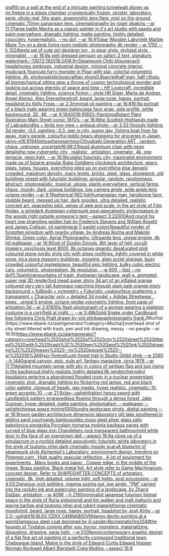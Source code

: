 [graffiti on a wall at the end of a intricate swirling tunnel](https://www.ebank.nz/aiartgenerator?category=graffiti%2520on%2520a%2520wall%2520at%2520the%2520end%2520of%2520a%2520intricate%2520swirling%2520tunnel)[walt disney as mr.freeze in a stasis chamber cryogenically frozen, sinister, laboratory, eerie, photo real, film grain, anamorphic lens flare, mist on the ground, cinematic 70mm panavision lens, cinematography by roger deakins --ar 11:17](https://www.ebank.nz/aiartgenerator?category=walt%2520disney%2520as%2520mr.freeze%2520in%2520a%2520stasis%2520chamber%2520cryogenically%2520frozen%2C%2520sinister%2C%2520laboratory%2C%2520eerie%2C%2520photo%2520real%2C%2520film%2520grain%2C%2520anamorphic%2520lens%2520flare%2C%2520mist%2520on%2520the%2520ground%2C%2520cinematic%252070mm%2520panavision%2520lens%2C%2520cinematography%2520by%2520roger%2520deakins%2520--ar%252011%3A17)[large battle Mecha as a classic painter in it's art studio with easels and paint everywhere, dramatic lighting, matte painting, highly detailed, cgsociety, hyperrealistic, --no dof, --ar 16:9](https://www.ebank.nz/aiartgenerator?category=large%2520battle%2520Mecha%2520as%2520a%2520classic%2520painter%2520in%2520it%27s%2520art%2520studio%2520with%2520easels%2520and%2520paint%2520everywhere%2C%2520dramatic%2520lighting%2C%2520matte%2520painting%2C%2520highly%2520detailed%2C%2520cgsociety%2C%2520hyperrealistic%2C%2520--no%2520dof%2C%2520--ar%252016%3A9)[Tobar Wooden Labyrinth Marble Maze Toy on a desk living room realistic photography 4k render  --w 1792 --h 1024](https://www.ebank.nz/aiartgenerator?category=Tobar%2520Wooden%2520Labyrinth%2520Marble%2520Maze%2520Toy%2520on%2520a%2520desk%2520living%2520room%2520realistic%2520photography%25204k%2520render%2520%2520--w%25201792%2520--h%25201024)[text](https://www.ebank.nz/aiartgenerator?category=text)[a set of cute girl designer toy , in pixar style, stylized style , minimalist , --ar 16:9](https://www.ebank.nz/aiartgenerator?category=a%2520set%2520of%2520cute%2520girl%2520designer%2520toy%2520%2C%2520in%2520pixar%2520style%2C%2520stylized%2520style%2520%2C%2520minimalist%2520%2C%2520--ar%252016%3A9)[a well dressed penguin on safari::2 text, signature, watermark::-1](https://www.ebank.nz/aiartgenerator?category=a%2520well%2520dressed%2520penguin%2520on%2520safari%3A%3A2%2520text%2C%2520signature%2C%2520watermark%3A%3A-1)[3072:1920](https://www.ebank.nz/aiartgenerator?category=3072%3A1920)[18:24](https://www.ebank.nz/aiartgenerator?category=18%3A24)[16:9](https://www.ebank.nz/aiartgenerator?category=16%3A9)[<Steampunk,Chibi,kitsune](https://www.ebank.nz/aiartgenerator?category=%3CSteampunk%2CChibi%2Ckitsune)[cacti headphones simbiosis, industrial design, minimal concrete interior, mudcrack floor](https://www.ebank.nz/aiartgenerator?category=cacti%2520headphones%2520simbiosis%2C%2520industrial%2520design%2C%2520minimal%2520concrete%2520interior%2C%2520mudcrack%2520floor)[cute furry monster in Pixar with star, colorful,volumetric lighting, 4k, photorealistic](https://www.ebank.nz/aiartgenerator?category=cute%2520furry%2520monster%2520in%2520Pixar%2520with%2520star%2C%2520colorful%2Cvolumetric%2520lighting%2C%25204k%2C%2520photorealistic)[lovecraftian shore](https://www.ebank.nz/aiartgenerator?category=lovecraftian%2520shore)[0.8](https://www.ebank.nz/aiartgenerator?category=0.8)[sacred](https://www.ebank.nz/aiartgenerator?category=sacred)[half man, half cthulu, all biomechanical sitting atop a throne of cosmic technological wonder and looking out across eternity of space and time :: HP Lovecraft, incredible detail, cinematic lighting, science fiction :: style HR Giger, Marta de Andres, Angel Alonso, Alex Grey](https://www.ebank.nz/aiartgenerator?category=half%2520man%2C%2520half%2520cthulu%2C%2520all%2520biomechanical%2520sitting%2520atop%2520a%2520throne%2520of%2520cosmic%2520technological%2520wonder%2520and%2520looking%2520out%2520across%2520eternity%2520of%2520space%2520and%2520time%2520%3A%3A%2520HP%2520Lovecraft%2C%2520incredible%2520detail%2C%2520cinematic%2520lighting%2C%2520science%2520fiction%2520%3A%3A%2520style%2520HR%2520Giger%2C%2520Marta%2520de%2520Andres%2C%2520Angel%2520Alonso%2C%2520Alex%2520Grey)[sphere](https://www.ebank.nz/aiartgenerator?category=sphere)[troll, beard, large nose, happy, portrait, headshot by Kelly Freas --ar 2:3](https://www.ebank.nz/aiartgenerator?category=troll%2C%2520beard%2C%2520large%2520nose%2C%2520happy%2C%2520portrait%2C%2520headshot%2520by%2520Kelly%2520Freas%2520--ar%25202%3A3)[minimal oil painting --ar 16:8](https://www.ebank.nz/aiartgenerator?category=minimal%2520oil%2520painting%2520--ar%252016%3A8)[16:9](https://www.ebank.nz/aiartgenerator?category=16%3A9)[a portrait of a black male wearing green balenciaga face wrap, side profile, white background, 3D, 4K, —ar 9:16](https://www.ebank.nz/aiartgenerator?category=a%2520portrait%2520of%2520a%2520black%2520male%2520wearing%2520green%2520balenciaga%2520face%2520wrap%2C%2520side%2520profile%2C%2520white%2520background%2C%25203D%2C%25204K%2C%2520%E2%80%94ar%25209%3A16)[400](https://www.ebank.nz/aiartgenerator?category=400)[16:9](https://www.ebank.nz/aiartgenerator?category=16%3A9)[1920](https://www.ebank.nz/aiartgenerator?category=1920)[::](https://www.ebank.nz/aiartgenerator?category=%3A%3A)[Paintings](https://www.ebank.nz/aiartgenerator?category=Paintings)[Robert Plant illustration Main Street comic 1970’s --ar 16:8](https://www.ebank.nz/aiartgenerator?category=Robert%2520Plant%2520illustration%2520Main%2520Street%2520comic%25201970%E2%80%99s%2520--ar%252016%3A8)[the Scottish Highlands made of Labradoodles + birds eye view + antique photo --ar 2:3](https://www.ebank.nz/aiartgenerator?category=the%2520Scottish%2520Highlands%2520made%2520of%2520Labradoodles%2520%2B%2520birds%2520eye%2520view%2520%2B%2520antique%2520photo%2520--ar%25202%3A3)[2:1](https://www.ebank.nz/aiartgenerator?category=2%3A1)[moody lighting, 3d render ::0.5, painting ::0.5, pier in city, sunny day, fishing boat from far away, many people, colourful,](https://www.ebank.nz/aiartgenerator?category=moody%2520lighting%2C%25203d%2520render%2520%3A%3A0.5%2C%2520painting%2520%3A%3A0.5%2C%2520pier%2520in%2520city%2C%2520sunny%2520day%2C%2520fishing%2520boat%2520from%2520far%2520away%2C%2520many%2520people%2C%2520colourful%2C)[teddy bears shopping for groceries in Japan, ukiyo-e](https://www.ebank.nz/aiartgenerator?category=teddy%2520bears%2520shopping%2520for%2520groceries%2520in%2520Japan%2C%2520ukiyo-e)[16:9](https://www.ebank.nz/aiartgenerator?category=16%3A9)[1940](https://www.ebank.nz/aiartgenerator?category=1940)[phosphenes](https://www.ebank.nz/aiartgenerator?category=phosphenes)[armour](https://www.ebank.nz/aiartgenerator?category=armour)[Cthugha](https://www.ebank.nz/aiartgenerator?category=Cthugha)[AI Generation ART , random, chaos, unknown, uncertain](https://www.ebank.nz/aiartgenerator?category=AI%2520Generation%2520ART%2520%2C%2520random%2C%2520chaos%2C%2520unknown%2C%2520uncertain)[](https://www.ebank.nz/aiartgenerator?category=)[16:9](https://www.ebank.nz/aiartgenerator?category=16%3A9)[9:21](https://www.ebank.nz/aiartgenerator?category=9%3A21)[liquid aluminum chair with neon details](https://www.ebank.nz/aiartgenerator?category=liquid%2520aluminum%2520chair%2520with%2520neon%2520details)[the new cybernetic city , realistic , artstation, cinematic, 4k, one tentacle, neon light, --ar 16:9](https://www.ebank.nz/aiartgenerator?category=the%2520new%2520cybernetic%2520city%2520%2C%2520realistic%2520%2C%2520artstation%2C%2520cinematic%2C%25204k%2C%2520one%2520tentacle%2C%2520neon%2520light%2C%2520--ar%252016%3A9)[brutalist futuristic city, maximalist environment made up of bizarre angular Rube Goldberg clockwork architecture, gears, pipes, tubes, houses, everything piled up on everything else densely crowded, maximum density, many levels, bricks, steel, glass, stonework, old buildings mixed with futuristic buildings, angular, random, randomness, abstract, photorealistic, tropical, utopia, plants everywhere, vertical farms, chaos, moody, dark, unique buildings, low camera angle, wide angle lens octane render —ar 9:19](https://www.ebank.nz/aiartgenerator?category=brutalist%2520futuristic%2520city%2C%2520maximalist%2520environment%2520made%2520up%2520of%2520bizarre%2520angular%2520Rube%2520Goldberg%2520clockwork%2520architecture%2C%2520gears%2C%2520pipes%2C%2520tubes%2C%2520houses%2C%2520everything%2520piled%2520up%2520on%2520everything%2520else%2520densely%2520crowded%2C%2520maximum%2520density%2C%2520many%2520levels%2C%2520bricks%2C%2520steel%2C%2520glass%2C%2520stonework%2C%2520old%2520buildings%2520mixed%2520with%2520futuristic%2520buildings%2C%2520angular%2C%2520random%2C%2520randomness%2C%2520abstract%2C%2520photorealistic%2C%2520tropical%2C%2520utopia%2C%2520plants%2520everywhere%2C%2520vertical%2520farms%2C%2520chaos%2C%2520moody%2C%2520dark%2C%2520unique%2520buildings%2C%2520low%2520camera%2520angle%2C%2520wide%2520angle%2520lens%2520octane%2520render%2520%E2%80%94ar%25209%3A19)[spherical fj62 hdri](https://www.ebank.nz/aiartgenerator?category=spherical%2520fj62%2520hdri)[human](https://www.ebank.nz/aiartgenerator?category=human)[asian man, handsome face, stubble beard, messed up hair, dark googles, ultra detailed, realistic concept art. spaceship pilot. sense of awe and scale, in the art style of Filip Hodas, a grimdark dystopian cyberpunk post-apocalyptic style](https://www.ebank.nz/aiartgenerator?category=asian%2520man%2C%2520handsome%2520face%2C%2520stubble%2520beard%2C%2520messed%2520up%2520hair%2C%2520dark%2520googles%2C%2520ultra%2520detailed%2C%2520realistic%2520concept%2520art.%2520spaceship%2520pilot.%2520sense%2520of%2520awe%2520and%2520scale%2C%2520in%2520the%2520art%2520style%2520of%2520Filip%2520Hodas%2C%2520a%2520grimdark%2520dystopian%2520cyberpunk%2520post-apocalyptic%2520style)[creature in the woods right outside someone's tent --aspect 3:2](https://www.ebank.nz/aiartgenerator?category=creature%2520in%2520the%2520woods%2520right%2520outside%2520someone%27s%2520tent%2520--aspect%25203%3A2)[2000](https://www.ebank.nz/aiartgenerator?category=2000)[And round his heart one strangling golden hair by Frederick Stevens and William Rosetti and James Collison, oil painting](https://www.ebank.nz/aiartgenerator?category=And%2520round%2520his%2520heart%2520one%2520strangling%2520golden%2520hair%2520by%2520Frederick%2520Stevens%2520and%2520William%2520Rosetti%2520and%2520James%2520Collison%2C%2520oil%2520painting)[cat || pastel colors](https://www.ebank.nz/aiartgenerator?category=cat%2520%7C%7C%2520pastel%2520colors)[1](https://www.ebank.nz/aiartgenerator?category=1)[beautiful render of forgotten kingdom with nearby village, by Andreas Rocha and Makoto Shinkai, Green color, Aerial Photography, Ultrawide lens, unreal engine, 4k hd wallpaper --ar 16:9](https://www.ebank.nz/aiartgenerator?category=beautiful%2520render%2520of%2520forgotten%2520kingdom%2520with%2520nearby%2520village%2C%2520by%2520Andreas%2520Rocha%2520and%2520Makoto%2520Shinkai%2C%2520Green%2520color%2C%2520Aerial%2520Photography%2C%2520Ultrawide%2520lens%2C%2520unreal%2520engine%2C%25204k%2520hd%2520wallpaper%2520--ar%252016%3A9)[God of Dunkin Donuts, 8th layer of hell, occult imagery, psychosis level 9000, 8k octane](https://www.ebank.nz/aiartgenerator?category=God%2520of%2520Dunkin%2520Donuts%2C%25208th%2520layer%2520of%2520hell%2C%2520occult%2520imagery%2C%2520psychosis%2520level%25209000%2C%25208k%2520octane)[a gigantic desaturated pink coloured stone nordic style city with steep rooflines, lightly covered in white snow, inca stone masonry buildings, snowing, alien script signage, busy crowded colourful marketplace, beautiful epic lighting, bulky cubic electric cars, volumetric, photorealism, 8k resolution, --w 600 --fast --no dof](https://www.ebank.nz/aiartgenerator?category=a%2520gigantic%2520desaturated%2520pink%2520coloured%2520stone%2520nordic%2520style%2520city%2520with%2520steep%2520rooflines%2C%2520lightly%2520covered%2520in%2520white%2520snow%2C%2520inca%2520stone%2520masonry%2520buildings%2C%2520snowing%2C%2520alien%2520script%2520signage%2C%2520busy%2520crowded%2520colourful%2520marketplace%2C%2520beautiful%2520epic%2520lighting%2C%2520bulky%2520cubic%2520electric%2520cars%2C%2520volumetric%2C%2520photorealism%2C%25208k%2520resolution%2C%2520--w%2520600%2520--fast%2520--no%2520dof)[5:7](https://www.ebank.nz/aiartgenerator?category=5%3A7)[painting](https://www.ebank.nz/aiartgenerator?category=painting)[mountains of trash, dystopian landscape, wall-e, animated, super real 3D render](https://www.ebank.nz/aiartgenerator?category=mountains%2520of%2520trash%2C%2520dystopian%2520landscape%2C%2520wall-e%2C%2520animated%2C%2520super%2520real%25203D%2520render)[Syd mead super shiny 3d art of an inflated orange coloured very very tall Astronaut marching through plain pale orange misty background + fullbody + symmetry + Futuristic +subsurface scattering + transparent + Character only + detailed 3d model + Adidas Streetwear , pipes , unreal 5 engine, octane render,volumetric lighting, front page of artstation,3d --ar 2:4](https://www.ebank.nz/aiartgenerator?category=Syd%2520mead%2520super%2520shiny%25203d%2520art%2520of%2520an%2520inflated%2520orange%2520coloured%2520very%2520very%2520tall%2520Astronaut%2520marching%2520through%2520plain%2520pale%2520orange%2520misty%2520background%2520%2B%2520fullbody%2520%2B%2520symmetry%2520%2B%2520Futuristic%2520%2Bsubsurface%2520scattering%2520%2B%2520transparent%2520%2B%2520Character%2520only%2520%2B%2520detailed%25203d%2520model%2520%2B%2520Adidas%2520Streetwear%2520%2C%2520pipes%2520%2C%2520unreal%25205%2520engine%2C%2520octane%2520render%2Cvolumetric%2520lighting%2C%2520front%2520page%2520of%2520artstation%2C3d%2520--ar%25202%3A4)[1930s flash photograph of a woman wearing a skeleton costume in a cornfield at night. :: --ar 5:4](https://www.ebank.nz/aiartgenerator?category=1930s%2520flash%2520photograph%2520of%2520a%2520woman%2520wearing%2520a%2520skeleton%2520costume%2520in%2520a%2520cornfield%2520at%2520night.%2520%3A%3A%2520--ar%25205%3A4)[8k](https://www.ebank.nz/aiartgenerator?category=8k)[Solid Snake under Cardboard box following Chris Pratt drawn by yoji shinkawa](https://www.ebank.nz/aiartgenerator?category=Solid%2520Snake%2520under%2520Cardboard%2520box%2520following%2520Chris%2520Pratt%2520drawn%2520by%2520yoji%2520shinkawa)[photography,](https://www.ebank.nz/aiartgenerator?category=photography%2C)[frank.](https://www.ebank.nz/aiartgenerator?category=frank.)[Mucha](https://www.ebank.nz/aiartgenerator?category=Mucha)[overhead shot of city street littered with trash, pen and ink drawing, messy --no people --ar 16:9](https://www.ebank.nz/aiartgenerator?category=overhead%2520shot%2520of%2520city%2520street%2520littered%2520with%2520trash%2C%2520pen%2520and%2520ink%2520drawing%2C%2520messy%2520--no%2520people%2520--ar%252016%3A9)[sci-fi](https://www.ebank.nz/aiartgenerator?category=sci-fi)[velvet](https://www.ebank.nz/aiartgenerator?category=velvet)[Lush forest trail in Studio Ghibli style  --w 2560 --h 1440](https://www.ebank.nz/aiartgenerator?category=Lush%2520forest%2520trail%2520in%2520Studio%2520Ghibli%2520style%2520%2520--w%25202560%2520--h%25201440)[grand canyon, epic, pulp art, fantasy magazine, circa 1978 --ar 11:17](https://www.ebank.nz/aiartgenerator?category=grand%2520canyon%2C%2520epic%2C%2520pulp%2520art%2C%2520fantasy%2520magazine%2C%2520circa%25201978%2520--ar%252011%3A17)[detailed mountain range with sky in colors of serbian flag and sun rising in the backgroud,highly realistic,highly detailed,8k render](https://www.ebank.nz/aiartgenerator?category=detailed%2520mountain%2520range%2520with%2520sky%2520in%2520colors%2520of%2520serbian%2520flag%2520and%2520sun%2520rising%2520in%2520the%2520backgroud%2Chighly%2520realistic%2Chighly%2520detailed%2C8k%2520render)[chernobyl liquidators entering a abandoned flooded room in a nuclear powerplant, cinematic shot, dramatic lighting by flickering red lamps, red and black color palette, closeup of heads, gas masks, hyper realistic, cinematic::10, green accents::10, --ar 21:9](https://www.ebank.nz/aiartgenerator?category=chernobyl%2520liquidators%2520entering%2520a%2520abandoned%2520flooded%2520room%2520in%2520a%2520nuclear%2520powerplant%2C%2520cinematic%2520shot%2C%2520dramatic%2520lighting%2520by%2520flickering%2520red%2520lamps%2C%2520red%2520and%2520black%2520color%2520palette%2C%2520closeup%2520of%2520heads%2C%2520gas%2520masks%2C%2520hyper%2520realistic%2C%2520cinematic%3A%3A10%2C%2520green%2520accents%3A%3A10%2C%2520--ar%252021%3A9)[clay](https://www.ebank.nz/aiartgenerator?category=clay)[--uplight](https://www.ebank.nz/aiartgenerator?category=--uplight)[hattori hanzo sword with candlestick pattern engraved](https://www.ebank.nz/aiartgenerator?category=hattori%2520hanzo%2520sword%2520with%2520candlestick%2520pattern%2520engraved)[lava flowing through a dense forest, Jake Guzman, hyper detailed, matte painting, photorealism, --wallpaper --uplight](https://www.ebank.nz/aiartgenerator?category=lava%2520flowing%2520through%2520a%2520dense%2520forest%2C%2520Jake%2520Guzman%2C%2520hyper%2520detailed%2C%2520matte%2520painting%2C%2520photorealism%2C%2520--wallpaper%2520--uplight)[chinese space mining](https://www.ebank.nz/aiartgenerator?category=chinese%2520space%2520mining)[1000](https://www.ebank.nz/aiartgenerator?category=1000)[tundra landscape photo, digital painting --ar 16:9](https://www.ebank.nz/aiartgenerator?category=tundra%2520landscape%2520photo%2C%2520digital%2520painting%2520--ar%252016%3A9)[room garden architecture dimension  laboratory  gilt lake  smothered in gilding sand courtyards bambusoides moss steel silver glass  salix babylonica  sinojackia Porcelain monarsa molinia bauhaus panes with  curved of blue glass iron Chandeliers rock transparent  bathroom](https://www.ebank.nz/aiartgenerator?category=room%2520garden%2520architecture%2520dimension%2520%2520laboratory%2520%2520gilt%2520lake%2520%2520smothered%2520in%2520gilding%2520sand%2520courtyards%2520bambusoides%2520moss%2520steel%2520silver%2520glass%2520%2520salix%2520babylonica%2520%2520sinojackia%2520Porcelain%2520monarsa%2520molinia%2520bauhaus%2520panes%2520with%2520%2520curved%2520of%2520blue%2520glass%2520iron%2520Chandeliers%2520rock%2520transparent%2520%2520bathroom)[old white door in the face of an overgrown dell --aspect 16:9](https://www.ebank.nz/aiartgenerator?category=old%2520white%2520door%2520in%2520the%2520face%2520of%2520an%2520overgrown%2520dell%2520--aspect%252016%3A9)[a close up of a simulacrum in a morbid detailed apocalyptic futuristic white laboratory in the style of tsutomu nihei dark cinematic moody scary](https://www.ebank.nz/aiartgenerator?category=a%2520close%2520up%2520of%2520a%2520simulacrum%2520in%2520a%2520morbid%2520detailed%2520apocalyptic%2520futuristic%2520white%2520laboratory%2520in%2520the%2520style%2520of%2520tsutomu%2520nihei%2520dark%2520cinematic%2520moody%2520scary)[A blueprint of steampunk style Alchemist's Laboratory,  environment  design,  trending on Pinterest.com  , High quality specular reflection , A lot of equipment for experiments , Many books and paper ,  Copper  edge, in the middle of the image, Brass pipeline,  Black metal foil,  Art style refer to Game Machinarium.  concept design, Refer to SHAPESHIFTER CONCEPTS  of artstation, cinematic,  8k, high detailed,  volume light,  soft lights,  post processing    --ar 4:5](https://www.ebank.nz/aiartgenerator?category=A%2520blueprint%2520of%2520steampunk%2520style%2520Alchemist%27s%2520Laboratory%2C%2520%2520environment%2520%2520design%2C%2520%2520trending%2520on%2520Pinterest.com%2520%2520%2C%2520High%2520quality%2520specular%2520reflection%2520%2C%2520A%2520lot%2520of%2520equipment%2520for%2520experiments%2520%2C%2520Many%2520books%2520and%2520paper%2520%2C%2520%2520Copper%2520%2520edge%2C%2520in%2520the%2520middle%2520of%2520the%2520image%2C%2520Brass%2520pipeline%2C%2520%2520Black%2520metal%2520foil%2C%2520%2520Art%2520style%2520refer%2520to%2520Game%2520Machinarium.%2520%2520concept%2520design%2C%2520Refer%2520to%2520SHAPESHIFTER%2520CONCEPTS%2520%2520of%2520artstation%2C%2520cinematic%2C%2520%25208k%2C%2520high%2520detailed%2C%2520%2520volume%2520light%2C%2520%2520soft%2520lights%2C%2520%2520post%2520processing%2520%2520%2520%2520--ar%25204%3A5)[3:2](https://www.ebank.nz/aiartgenerator?category=3%3A2)[igneous rock splitting, magma oozing out, low angle, "PM" carved into the rock](https://www.ebank.nz/aiartgenerator?category=igneous%2520rock%2520splitting%2C%2520magma%2520oozing%2520out%2C%2520low%2520angle%2C%2520%22PM%22%2520carved%2520into%2520the%2520rock)[An ink and watercolor painting of  a landscape, by Zhang DaQian, artstation --w 4096 --h 2160](https://www.ebank.nz/aiartgenerator?category=An%2520ink%2520and%2520watercolor%2520painting%2520of%2520%2520a%2520landscape%2C%2520by%2520Zhang%2520DaQian%2C%2520artstation%2520--w%25204096%2520--h%25202160)[minimalist japanese futurism liminal space in the style of floria sigismondi and tim walker and matt mahurin and wayne barlow and tsutomu nihei and robert mapplethorpe cinematic moody](https://www.ebank.nz/aiartgenerator?category=minimalist%2520japanese%2520futurism%2520liminal%2520space%2520in%2520the%2520style%2520of%2520floria%2520sigismondi%2520and%2520tim%2520walker%2520and%2520matt%2520mahurin%2520and%2520wayne%2520barlow%2520and%2520tsutomu%2520nihei%2520and%2520robert%2520mapplethorpe%2520cinematic%2520moody)[troll, beard, large nose, happy, portrait, headshot by Josh Kirby --ar 2:3](https://www.ebank.nz/aiartgenerator?category=troll%2C%2520beard%2C%2520large%2520nose%2C%2520happy%2C%2520portrait%2C%2520headshot%2520by%2520Josh%2520Kirby%2520--ar%25202%3A3)[--uplight](https://www.ebank.nz/aiartgenerator?category=--uplight)[16:9](https://www.ebank.nz/aiartgenerator?category=16%3A9)[LEG CDXX CANNABISIVM](https://www.ebank.nz/aiartgenerator?category=LEG%2520CDXX%2520CANNABISIVM)[danny devito pointing at a worm](https://www.ebank.nz/aiartgenerator?category=danny%2520devito%2520pointing%2520at%2520a%2520worm)[Damascus steel coat designed by jil sander](https://www.ebank.nz/aiartgenerator?category=Damascus%2520steel%2520coat%2520designed%2520by%2520jil%2520sander)[4k](https://www.ebank.nz/aiartgenerator?category=4k)[cinematic](https://www.ebank.nz/aiartgenerator?category=cinematic)[fire](https://www.ebank.nz/aiartgenerator?category=fire)[2048](https://www.ebank.nz/aiartgenerator?category=2048)[the hounds of Tindalos coming after you, horror, monsters, materializing, disgusting, dripping, eerie light,  --w 512](https://www.ebank.nz/aiartgenerator?category=the%2520hounds%2520of%2520Tindalos%2520coming%2520after%2520you%2C%2520horror%2C%2520monsters%2C%2520materializing%2C%2520disgusting%2C%2520dripping%2C%2520eerie%2520light%2C%2520%2520--w%2520512)[Renoir](https://www.ebank.nz/aiartgenerator?category=Renoir)[contemporary graphic design of a flat fine art oil painting of a perfectly composed traditional town Chebeague Island, Maine in the style of Edward Curtis Edward Hopper Norman Rockwell Albert Bierstadt Craig Mullins --aspect 16:8](https://www.ebank.nz/aiartgenerator?category=contemporary%2520graphic%2520design%2520of%2520a%2520flat%2520fine%2520art%2520oil%2520painting%2520of%2520a%2520perfectly%2520composed%2520traditional%2520town%2520Chebeague%2520Island%2C%2520Maine%2520in%2520the%2520style%2520of%2520Edward%2520Curtis%2520Edward%2520Hopper%2520Norman%2520Rockwell%2520Albert%2520Bierstadt%2520Craig%2520Mullins%2520--aspect%252016%3A8)